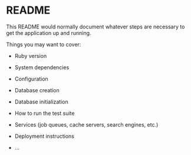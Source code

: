 # README

This README would normally document whatever steps are necessary to get the
application up and running.

Things you may want to cover:

* Ruby version
  
* System dependencies

* Configuration

* Database creation

* Database initialization

* How to run the test suite

* Services (job queues, cache servers, search engines, etc.)

* Deployment instructions

* ...
